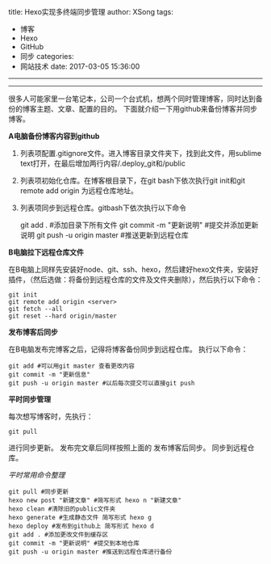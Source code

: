 title: Hexo实现多终端同步管理
author: XSong
tags:
  - 博客
  - Hexo
  - GitHub
  - 同步
categories:
  - 网站技术
date: 2017-03-05 15:36:00
---
----
很多人可能家里一台笔记本，公司一个台式机，想两个同时管理博客，同时达到备份的博客主题、文章、配置的目的。
下面就介绍一下用github来备份博客并同步博客。

**A电脑备份博客内容到github**

 1. 列表项配置.gitignore文件。进入博客目录文件夹下，找到此文件，用sublime text打开，在最后增加两行内容/.deploy_git和/public
 2. 列表项初始化仓库。在博客根目录下，在git bash下依次执行git init和git remote add origin <server> 为远程仓库地址。
 3. 列表项同步到远程仓库。gitbash下依次执行以下命令


    git add . #添加目录下所有文件 
    git commit -m "更新说明" #提交并添加更新说明
    git push -u origin master #推送更新到远程仓库

<!-- more -->

 **B电脑拉下远程仓库文件**

在B电脑上同样先安装好node、git、ssh、hexo，然后建好hexo文件夹，安装好插件，（然后选做：将备份到远程仓库的文件及文件夹删除），然后执行以下命令：

    git init 
    git remote add origin <server> 
    git fetch --all 
    git reset --hard origin/master

**发布博客后同步**

在B电脑发布完博客之后，记得将博客备份同步到远程仓库。
执行以下命令：

    git add #可以用git master 查看更改内容  
    git commit -m "更新信息"  
    git push -u origin master #以后每次提交可以直接git push

**平时同步管理**

每次想写博客时，先执行：

    git pull

进行同步更新。
发布完文章后同样按照上面的 发布博客后同步。 同步到远程仓库。

*平时常用命令整理*

    git pull #同步更新
    hexo new post "新建文章" #简写形式 hexo n "新建文章"
    hexo clean #清除旧的public文件夹
    hexo generate #生成静态文件 简写形式 hexo g
    hexo deploy #发布到github上 简写形式 hexo d
    git add . #添加更改文件到缓存区
    git commit -m "更新说明" #提交到本地仓库
    git push -u origin master #推送到远程仓库进行备份